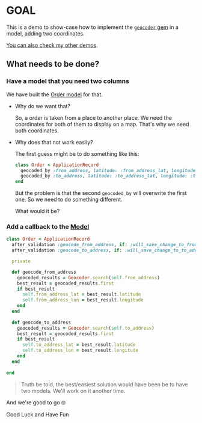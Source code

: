 # GOAL

This is a demo to show-case how to implement the [`geocoder` gem](https://github.com/alexreisner/geocoder#geocoding-objects) in a model, adding two coordinates.

[You can also check my other demos](https://github.com/andrerferrer/dedemos/blob/master/README.md#ded%C3%A9mos).

## What needs to be done?

### Have a model that you need two columns
  We have built the [Order model](app/models/order.rb) for that.

  * Why do we want that?

      So, a order is taken from a place to another place. We need the coordinates for both of them to display on a map. That's why we need both coordinates.
    
  * Why does that not work easily?

    The first guess might be to do something like this:
  
    ```ruby
    class Order < ApplicationRecord
      geocoded_by :from_address, latitude: :from_address_lat, longitude: :from_address_lon
      geocoded_by :to_address, latitude: :to_address_lat, longitude: :to_address_lon
    end
    ```
    
    But the problem is that the second `geocoded_by` will overwrite the first one. So we need to do something different.

    What would it be?

### Add a callback to the [Model](app/models/order.rb)

```ruby
class Order < ApplicationRecord
  after_validation :geocode_from_address, if: :will_save_change_to_from_address?
  after_validation :geocode_to_address, if: :will_save_change_to_to_address?

  private

  def geocode_from_address
    geocoded_results = Geocoder.search(self.from_address)
    best_result = geocoded_results.first
    if best_result
      self.from_address_lat = best_result.latitude
      self.from_address_lon = best_result.longitude
    end
  end
  
  def geocode_to_address
    geocoded_results = Geocoder.search(self.to_address)
    best_result = geocoded_results.first
    if best_result
      self.to_address_lat = best_result.latitude
      self.to_address_lon = best_result.longitude
    end
  end
  
end
```


> Truth be told, the best/easiest solution would have been be to have two models. We'll work on it another time.

And we're good to go 🤓

Good Luck and Have Fun
